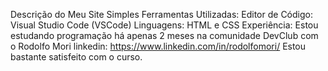 Descrição do Meu Site Simples
Ferramentas Utilizadas:
Editor de Código: Visual Studio Code (VSCode)
Linguagens: HTML e CSS
Experiência:
Estou estudando programação há apenas 2 meses na comunidade DevClub com o Rodolfo Mori linkedin: https://www.linkedin.com/in/rodolfomori/
 Estou bastante satisfeito com o curso.


